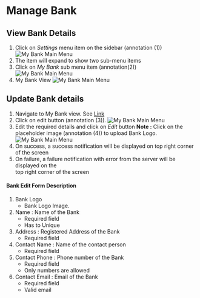 # Manage Bank

## View Bank Details

1. Click on _Settings_ menu item on the sidebar (annotation (1))  
![My Bank Main Menu](/documentation/images/bank/mybank/viewall1.png)
2. The item will expand to show two sub-menu items
3. Click on _My Bank_ sub menu item (annotation(2))  
![My Bank Main Menu](/documentation/images/bank/mybank/viewall2.png)
4. My Bank View
![My Bank Main Menu](/documentation/images/bank/mybank/mybank1.png)


## Update Bank details

1. Navigate to My Bank view. See [Link](#view-bank-details)
2. Click on edit button (annotation (3)).
![My Bank Main Menu](/documentation/images/bank/mybank/updateview1.png)
3. Edit the required details and click on _Edit_ button
**Note :** Click on the placeholder image (annotation (4)) to upload Bank Logo.
![My Bank Main Menu](/documentation/images/bank/mybank/updateview2.png)
4. On success, a success notification will be displayed on top right corner of the screen
5. On failure, a failure notification with error from the server will be displayed on the  
top right corner of the screen

#### Bank Edit Form Description

1. Bank Logo
	- Bank Logo Image.
2. Name : Name of the Bank
	- Required field
	- Has to Unique
3. Address : Registered Address of the Bank
	- Required field
4. Contact Name : Name of the contact person
	- Required field
5. Contact Phone : Phone number of the Bank
	- Required field
	- Only numbers are allowed
6. Contact Email : Email of the Bank
	- Required field
	- Valid email


